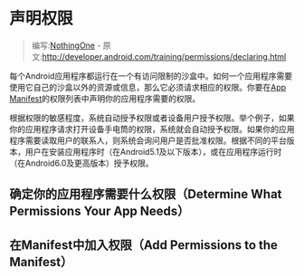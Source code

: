 ﻿# 声明权限

> 编写:[NothingOne](https://github.com/NothingOne) - 原文:<http://developer.android.com/training/permissions/declaring.html>

每个Android应用程序都运行在一个有访问限制的沙盒中。如何一个应用程序需要使用它自己的沙盒以外的资源或信息，那么它必须请求相应的权限。你要在[App Manifest](http://developer.android.com/guide/topics/manifest/manifest-intro.html)的权限列表中声明你的应用程序需要的权限。

根据权限的敏感程度，系统自动授予权限或者设备用户授予权限。举个例子，如果你的应用程序请求打开设备手电筒的权限，系统就会自动授予权限。如果你的应用程序需要读取用户的联系人，则系统会询问用户是否批准权限。根据不同的平台版本，用户在安装应用程序时（在Android5.1及以下版本），或在应用程序运行时（在Android6.0及更高版本）授予权限。


## 确定你的应用程序需要什么权限（Determine What Permissions Your App Needs）


## 在Manifest中加入权限（Add Permissions to the Manifest）

